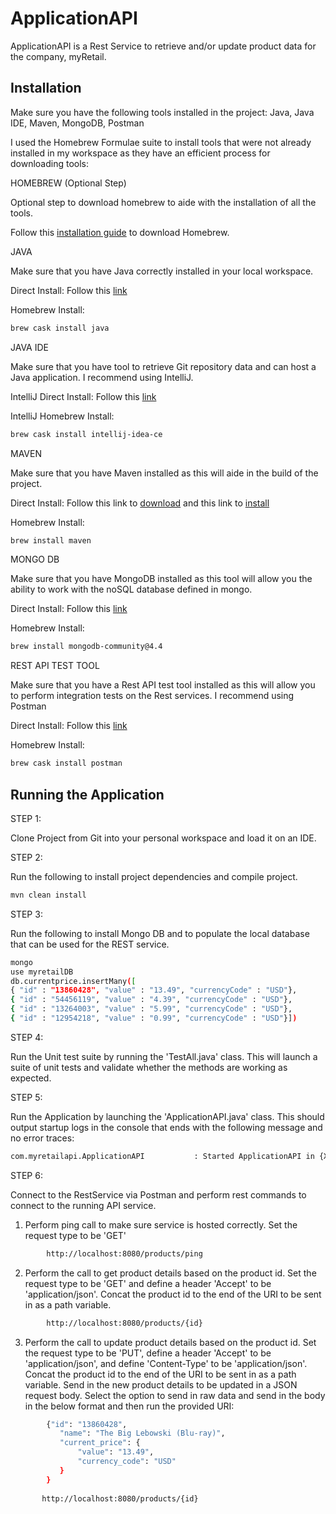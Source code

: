 # ApplicationAPI

ApplicationAPI is a Rest Service to retrieve and/or update product data for the company, myRetail.

## Installation

Make sure you have the following tools installed in the project: Java, Java IDE, Maven, MongoDB, Postman

I used the Homebrew Formulae suite to install tools that were not already installed in my workspace as they have an efficient process for downloading tools:


HOMEBREW (Optional Step)

Optional step to download homebrew to aide with the installation of all the tools.

Follow this [installation guide](https://docs.brew.sh/Installation) to download Homebrew.

JAVA

Make sure that you have Java correctly installed in your local workspace.

Direct Install: Follow this [link](https://java.com/en/download/)

Homebrew Install:
```bash
brew cask install java
```

JAVA IDE

Make sure that you have tool to retrieve Git repository data and can host a Java application. I recommend using IntelliJ.

IntelliJ Direct Install: Follow this [link](https://www.jetbrains.com/idea/download)

IntelliJ Homebrew Install:
```bash
brew cask install intellij-idea-ce
```

MAVEN

Make sure that you have Maven installed as this will aide in the build of the project.

Direct Install: Follow this link to [download](https://maven.apache.org/download.cgi) and this link to [install](https://maven.apache.org/install.html)

Homebrew Install:
```bash
brew install maven
```

MONGO DB

Make sure that you have MongoDB installed as this tool will allow you the ability to work with the noSQL database defined in mongo.

Direct Install: Follow this [link](https://www.mongodb.com/try/download/community)

Homebrew Install:
```bash
brew install mongodb-community@4.4
```

REST API TEST TOOL

Make sure that you have a Rest API test tool installed as this  will allow you to perform integration tests on the Rest services. I recommend using Postman

Direct Install: Follow this [link](https://www.postman.com/downloads/)

Homebrew Install:
```bash
brew cask install postman
```

## Running the Application

STEP 1: 

Clone Project from Git into your personal workspace and load it on an IDE.

STEP 2: 

Run the following to install project dependencies and compile project. 
```Bash
mvn clean install
```

STEP 3:

Run the following to install Mongo DB and to populate the local database that can be used for the REST service.
```Bash
mongo
use myretailDB
db.currentprice.insertMany([
{ "id" : "13860428", "value" : "13.49", "currencyCode" : "USD"},
{ "id" : "54456119", "value" : "4.39", "currencyCode" : "USD"},
{ "id" : "13264003", "value" : "5.99", "currencyCode" : "USD"},
{ "id" : "12954218", "value" : "0.99", "currencyCode" : "USD"}])
```

STEP 4:

Run the Unit test suite by running the 'TestAll.java' class. This will launch a suite of unit tests and validate whether the methods are working as expected.

STEP 5: 

Run the Application by launching the 'ApplicationAPI.java' class. This should output startup logs in the console that ends with the following message and no error traces: 

```Bash
com.myretailapi.ApplicationAPI           : Started ApplicationAPI in {X} seconds (JVM running for 9.788)
```

STEP 6: 

Connect to the RestService via Postman and perform rest commands to connect to the running API service.
    
1. Perform ping call to make sure service is hosted correctly. 
   Set the request type to be 'GET'
```Bash
        http://localhost:8080/products/ping
```
2. Perform the call to get product details based on the product id. 
   Set the request type to be 'GET' and define a header 'Accept' to be 'application/json'. 
   Concat the product id to the end of the URI to be sent in as a path variable. 
```Bash
        http://localhost:8080/products/{id}
```   
3. Perform the call to update product details based on the product id. 
   Set the request type to be 'PUT', define a header 'Accept' to be 'application/json', and define 'Content-Type' to be 'application/json'. 
   Concat the product id to the end of the URI to be sent in as a path variable.
   Send in the new product details to be updated in a JSON request body.
   Select the option to send in raw data and send in the body in the below format and then run the provided URI:

```Bash
        {"id": "13860428",
           "name": "The Big Lebowski (Blu-ray)",
           "current_price": {
               "value": "13.49",
               "currency_code": "USD"
           }
        }
       
       http://localhost:8080/products/{id}
```
